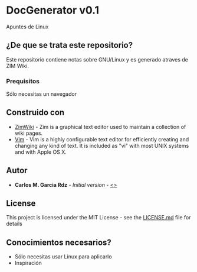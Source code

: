 # DocGenerator v0.1

Apuntes de Linux

## ¿De que se trata este repositorio?

Este repositorio contiene notas sobre GNU/Linux y es generado atraves de ZIM Wiki.

### Prequisitos

Sólo necesitas un navegador

## Construido con

* [ZimWiki](http://zim-wiki.org/) - Zim is a graphical text editor used to maintain a collection of wiki pages.
* [Vim](https://www.vim.org/) - Vim is a highly configurable text editor for efficiently creating and changing any kind of text. It is included as "vi" with most UNIX systems and with Apple OS X. 


## Autor

* **Carlos M. Garcia Rdz** - *Initial version* - [ <<More about>> ](https://canrosss.github.io/)

## License

This project is licensed under the MIT License - see the [LICENSE.md](LICENSE.md) file for details

## Conocimientos necesarios?

* Sólo necesitas usar Linux para aplicarlo
* Inspiración
